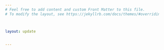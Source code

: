```yaml
---
# Feel free to add content and custom Front Matter to this file.
# To modify the layout, see https://jekyllrb.com/docs/themes/#overriding-theme-defaults



layout: update


---
```

